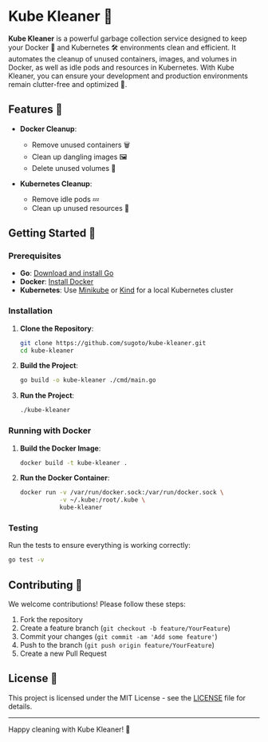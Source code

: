 # Kube Kleaner 🧹

**Kube Kleaner** is a powerful garbage collection service designed to keep your Docker 🐳 and Kubernetes 🛠️ environments clean and efficient. It automates the cleanup of unused containers, images, and volumes in Docker, as well as idle pods and resources in Kubernetes. With Kube Kleaner, you can ensure your development and production environments remain clutter-free and optimized 🚀.

## Features 🌟

- **Docker Cleanup**:
  - Remove unused containers 🗑️
  - Clean up dangling images 🖼️
  - Delete unused volumes 💾

- **Kubernetes Cleanup**:
  - Remove idle pods 💤
  - Clean up unused resources 🧹

## Getting Started 🚀

### Prerequisites

- **Go**: [Download and install Go](https://golang.org/dl/)
- **Docker**: [Install Docker](https://docs.docker.com/get-docker/)
- **Kubernetes**: Use [Minikube](https://minikube.sigs.k8s.io/docs/start/) or [Kind](https://kind.sigs.k8s.io/docs/user/quick-start/) for a local Kubernetes cluster

### Installation

1. **Clone the Repository**:
   ```bash
   git clone https://github.com/sugoto/kube-kleaner.git
   cd kube-kleaner
   ```

2. **Build the Project**:
   ```bash
   go build -o kube-kleaner ./cmd/main.go
   ```

3. **Run the Project**:
   ```bash
   ./kube-kleaner
   ```

### Running with Docker

1. **Build the Docker Image**:
   ```bash
   docker build -t kube-kleaner .
   ```

2. **Run the Docker Container**:
   ```bash
   docker run -v /var/run/docker.sock:/var/run/docker.sock \
              -v ~/.kube:/root/.kube \
              kube-kleaner
   ```

### Testing

Run the tests to ensure everything is working correctly:
```bash
go test -v
```

## Contributing 🤝

We welcome contributions! Please follow these steps:
1. Fork the repository
2. Create a feature branch (`git checkout -b feature/YourFeature`)
3. Commit your changes (`git commit -am 'Add some feature'`)
4. Push to the branch (`git push origin feature/YourFeature`)
5. Create a new Pull Request

## License 📄

This project is licensed under the MIT License - see the [LICENSE](LICENSE) file for details.

---
Happy cleaning with Kube Kleaner! 🎉
